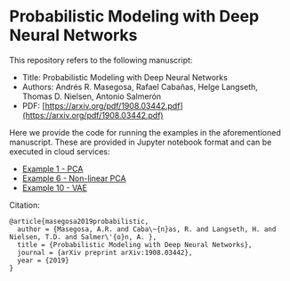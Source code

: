 # Probabilistic Modeling with Deep Neural Networks 

This repository refers to the following manuscript:

- Title: Probabilistic Modeling with Deep Neural Networks 
- Authors: Andrés R. Masegosa, Rafael Cabañas, Helge Langseth, Thomas D. Nielsen, Antonio Salmerón 
- PDF: [https://arxiv.org/pdf/1908.03442.pdf](https://arxiv.org/pdf/1908.03442.pdf)

Here we provide the code for running the examples in the aforementioned manuscript.
These are provided in Jupyter notebook format and can be executed in cloud services:

- [Example 1 - PCA](https://github.com/PGM-Lab/ProbModelingDNNs/blob/master/notebooks/Example1-PCA.ipynb)
- [Example 6 - Non-linear PCA](https://github.com/PGM-Lab/ProbModelingDNNs/blob/master/notebooks/Example6-NLPCA.ipynb)
- [Example 10 - VAE](https://github.com/PGM-Lab/ProbModelingDNNs/blob/master/notebooks/Example10-VAE.ipynb)


Citation:

```
@article{masegosa2019probabilistic,
  author = {Masegosa, A.R. and Caba\~{n}as, R. and Langseth, H. and Nielsen, T.D. and Salmer\'{o}n, A. },
  title = {Probabilistic Modeling with Deep Neural Networks},
  journal = {arXiv preprint arXiv:1908.03442},
  year = {2019}
}
``` 